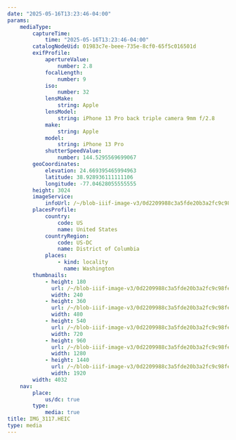 ```yaml
---
date: "2025-05-16T13:23:46-04:00"
params:
    mediaType:
        captureTime:
            time: "2025-05-16T13:23:46-04:00"
        catalogNodeUid: 01983c7e-beee-735e-8cf0-65f5c016501d
        exifProfile:
            apertureValue:
                number: 2.8
            focalLength:
                number: 9
            iso:
                number: 32
            lensMake:
                string: Apple
            lensModel:
                string: iPhone 13 Pro back triple camera 9mm f/2.8
            make:
                string: Apple
            model:
                string: iPhone 13 Pro
            shutterSpeedValue:
                number: 144.5295569699067
        geoCoordinates:
            elevation: 24.669395465994963
            latitude: 38.928936111111106
            longitude: -77.04628055555555
        height: 3024
        imageService:
            infoUrl: /~/blob-iiif-image-v3/0d2209988c3a5fde20b3a2fc9c98fe39cda878e046a419f799fa484f5959808b/info.json
        placesProfile:
            country:
                code: US
                name: United States
            countryRegion:
                code: US-DC
                name: District of Columbia
            places:
                - kind: locality
                  name: Washington
        thumbnails:
            - height: 180
              url: /~/blob-iiif-image-v3/0d2209988c3a5fde20b3a2fc9c98fe39cda878e046a419f799fa484f5959808b/full/240%2C180/0/default.jpg
              width: 240
            - height: 360
              url: /~/blob-iiif-image-v3/0d2209988c3a5fde20b3a2fc9c98fe39cda878e046a419f799fa484f5959808b/full/480%2C360/0/default.jpg
              width: 480
            - height: 540
              url: /~/blob-iiif-image-v3/0d2209988c3a5fde20b3a2fc9c98fe39cda878e046a419f799fa484f5959808b/full/720%2C540/0/default.jpg
              width: 720
            - height: 960
              url: /~/blob-iiif-image-v3/0d2209988c3a5fde20b3a2fc9c98fe39cda878e046a419f799fa484f5959808b/full/1280%2C960/0/default.jpg
              width: 1280
            - height: 1440
              url: /~/blob-iiif-image-v3/0d2209988c3a5fde20b3a2fc9c98fe39cda878e046a419f799fa484f5959808b/full/1920%2C1440/0/default.jpg
              width: 1920
        width: 4032
    nav:
        place:
            us/dc: true
        type:
            media: true
title: IMG_3117.HEIC
type: media
---
```

